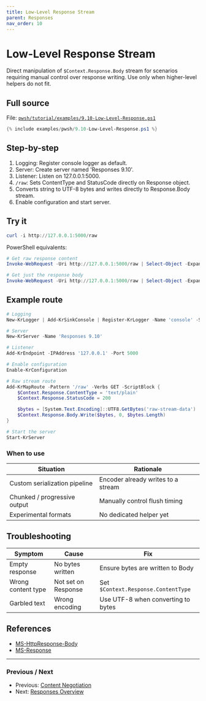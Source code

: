 ```yaml
---
title: Low-Level Response Stream
parent: Responses
nav_order: 10
---
```


# Low-Level Response Stream

Direct manipulation of `$Context.Response.Body` stream for scenarios requiring manual control over response writing.
Use only when higher-level helpers do not fit.

## Full source

File: [`pwsh/tutorial/examples/9.10-Low-Level-Response.ps1`][9.10-Low-Level-Response.ps1]

```powershell
{% include examples/pwsh/9.10-Low-Level-Response.ps1 %}
```

## Step-by-step

1. Logging: Register console logger as default.
2. Server: Create server named 'Responses 9.10'.
3. Listener: Listen on 127.0.0.1:5000.
4. `/raw`: Sets ContentType and StatusCode directly on Response object.
5. Converts string to UTF-8 bytes and writes directly to Response.Body stream.
6. Enable configuration and start server.

## Try it

```powershell
curl -i http://127.0.0.1:5000/raw
```

PowerShell equivalents:

```powershell
# Get raw response content
Invoke-WebRequest -Uri http://127.0.0.1:5000/raw | Select-Object -ExpandProperty RawContent

# Get just the response body
Invoke-WebRequest -Uri http://127.0.0.1:5000/raw | Select-Object -ExpandProperty Content
```

## Example route

```powershell
# Logging
New-KrLogger | Add-KrSinkConsole | Register-KrLogger -Name 'console' -SetAsDefault

# Server
New-KrServer -Name 'Responses 9.10'

# Listener
Add-KrEndpoint -IPAddress '127.0.0.1' -Port 5000

# Enable configuration
Enable-KrConfiguration

# Raw stream route
Add-KrMapRoute -Pattern '/raw' -Verbs GET -ScriptBlock {
    $Context.Response.ContentType = 'text/plain'
    $Context.Response.StatusCode = 200

    $bytes = [System.Text.Encoding]::UTF8.GetBytes('raw-stream-data')
    $Context.Response.Body.Write($bytes, 0, $bytes.Length)
}

# Start the server
Start-KrServer
```

### When to use

| Situation | Rationale |
|-----------|-----------|
| Custom serialization pipeline | Encoder already writes to a stream |
| Chunked / progressive output | Manually control flush timing |
| Experimental formats | No dedicated helper yet |

## Troubleshooting

| Symptom            | Cause                         | Fix                                  |
|--------------------|-------------------------------|--------------------------------------|
| Empty response     | No bytes written              | Ensure bytes are written to Body     |
| Wrong content type | Not set on Response           | Set `$Context.Response.ContentType`  |
| Garbled text       | Wrong encoding                | Use UTF-8 when converting to bytes   |

## References

- [MS-HttpResponse-Body][MS-HttpResponse-Body]
- [MS-Response][MS-Response]

---

### Previous / Next

- Previous: [Content Negotiation][Prev]
- Next: [Responses Overview][Next]

[9.10-Low-Level-Response.ps1]: /pwsh/tutorial/examples/9.10-Low-Level-Response.ps1
[MS-HttpResponse-Body]: https://docs.microsoft.com/en-us/dotnet/api/microsoft.aspnetcore.http.httpresponse.body
[MS-Response]: https://docs.microsoft.com/en-us/aspnet/core/fundamentals/request-response
[Prev]: ./9.Content-Negotiation
[Next]: ./index
